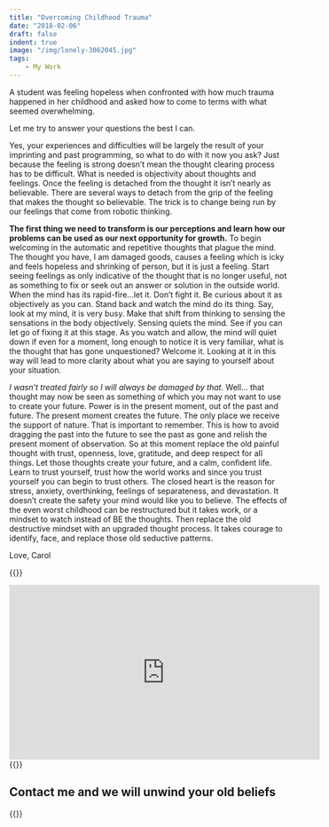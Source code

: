 ```yaml
---
title: "Overcoming Childhood Trauma"
date: "2018-02-06"
draft: false
indent: true
image: "/img/lonely-3062045.jpg"
tags:
    - My Work
---
```


A student was feeling hopeless when confronted with how much trauma happened in
her childhood and asked how to come to terms with what seemed overwhelming.

Let me try to answer your questions the best I can.

Yes, your experiences and difficulties will be largely the result of your
imprinting and past programming, so what to do with it now you ask? Just because
the feeling is strong doesn’t mean the thought clearing process has to be
difficult. What is needed is objectivity about thoughts and feelings. Once the
feeling is detached from the thought it isn’t nearly as believable. There are
several ways to detach from the grip of the feeling that makes the thought so
believable. The trick is to change being run by our feelings that come from
robotic thinking.

**The first thing we need to transform is our perceptions and learn how our
problems can be used as our next opportunity for growth.** To begin welcoming in
the automatic and repetitive thoughts that plague the mind. The thought you
have, I am damaged goods, causes a feeling which is icky and feels hopeless and
shrinking of person, but it is just a feeling. Start seeing feelings as only
indicative of the thought that is no longer useful, not as something to fix or
seek out an answer or solution in the outside world. When the mind has its
rapid-fire…let it.  Don’t fight it.  Be curious about it as objectively as you
can. Stand back and watch the mind do its thing. Say, look at my mind, it is
very busy. Make that shift from thinking to sensing the sensations in the body
objectively. Sensing quiets the mind. See if you can let go of fixing it at this
stage. As you watch and allow, the mind will quiet down if even for a moment,
long enough to notice it is very familiar, what is the thought that has gone
unquestioned? Welcome it. Looking at it in this way will lead to more clarity
about what you are saying to yourself about your situation.

_I wasn’t treated fairly so I will always be damaged by that._ Well... that
thought may now be seen as something of which you may not want to use to create
your future. Power is in the present moment, out of the past and future. The
present moment creates the future. The only place we receive the support of
nature. That is important to remember. This is how to avoid dragging the past
into the future to see the past as gone and relish the present moment of
observation. So at this moment replace the old painful thought with trust,
openness, love, gratitude, and deep respect for all things. Let those thoughts
create your future, and a calm, confident life. Learn to trust yourself, trust
how the world works and since you trust yourself you can begin to trust others.
The closed heart is the reason for stress, anxiety, overthinking, feelings of
separateness, and devastation. It doesn’t create the safety your mind would like
you to believe. The effects of the even worst childhood can be restructured but
it takes work, or a mindset to watch instead of BE the thoughts. Then replace
the old destructive mindset with an upgraded thought process. It takes courage
to identify, face, and replace those old seductive patterns.

Love, Carol

{{<rawhtml>}}
<iframe width="560" height="315" src="https://www.youtube.com/embed/7QMdT02TVnQ?start=165" frameborder="0" allow="accelerometer; autoplay; encrypted-media; gyroscope; picture-in-picture" allowfullscreen></iframe>
{{</rawhtml>}}

## Contact me and we will unwind your old beliefs

{{<contactform>}}
